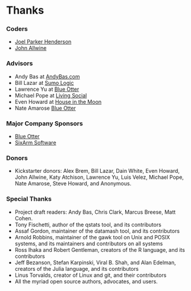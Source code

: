# Thanks

### Coders

* [Joel Parker Henderson](http://github.com/joelparkerhenderson)
* [John Allwine](https://github.com/jallwine)

### Advisors

* Andy Bas at [AndyBas.com](http://andybas.com)
* Bill Lazar at [Sumo Logic](http://sumologic.com)
* Lawrence Yu at [Blue Otter](http://blueotter.net)
* Michael Pope at [Living Social](http://livingsocial.com)
* Even Howard at [House in the Moon](http://houseinthemoon.com)
* Nate Amarose  [Blue Otter](http://blueotter.net)

### Major Company Sponsors

* [Blue Otter](http://blueotter.net)
* [SixArm Software](http://sixarm.com)

### Donors

* Kickstarter donors:
Alex Brem,
Bill Lazar,
Dain White,
Even Howard,
John Allwine,
Katy Atchison,
Lawrence Yu,
Luis Velez,
Michael Pope,
Nate Amarose,
Steve Howard,
and Anonymous.

### Special Thanks

* Project draft readers: Andy Bas, Chris Clark, Marcus Breese, Matt Cohen.
* Tony Fischetti, author of the qstats tool, and its contributors
* Assaf Gordon, maintainer of the datamash tool, and its contributors
* Arnold Robbins, maintainer of the gawk tool on Unix and POSIX systems, and its maintainers and contributors on all systems
* Ross Ihaka and Robert Gentleman, creators of the R language, and its contributors
* Jeff Bezanson, Stefan Karpinski, Viral B. Shah, and Alan Edelman, creators of the Julia language, and its contributors
* Linus Torvalds, creator of Linux and git, and their contributors
* All the myriad open source authors, advocates, and users.
